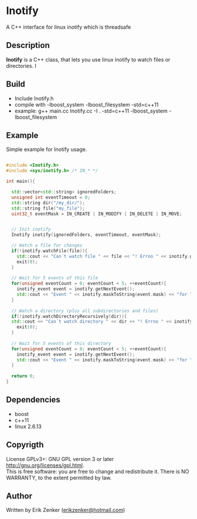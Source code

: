 Inotify 
=======
A C++ interface for linux inotify which is threadsafe

## Description ##
 __Inotify__ is a C++ class, that lets you use linux inotify to watch files or directories.
I

## Build ##
   + Include Inotify.h
   + compile with -lboost_system -lboost_filesystem -std=c++11
   + example: g++ main.cc Inotify.cc -I . -std=c++11  -lboost_system -lboost_filesystem

## Example ##
Simple example for Inotify usage.
```c++

#include <Inotify.h>
#include <sys/inotify.h> /* IN_* */

int main(){

  std::vector<std::string> ignoredFolders;
  unsigned int eventTimeout = 0;
  std::string dir("/my_dir/");
  std::string file("my_file");
  uint32_t eventMask = IN_CREATE | IN_MODIFY | IN_DELETE | IN_MOVE;


  // Init inotify
  Inotify inotify(ignoredFolders, eventTimeout, eventMask);

  // Watch a file for changes
  if(!inotify.watchFile(file)){
    std::cout << "Can´t watch file " << file << "! Errno " << inotify.getLastError() <<std::endl;
    exit(0);
  }
  
  // Wait for 5 events of this file
  for(unsigned eventCount = 0; eventCount < 5; ++eventCount){
    inotify_event event = inotify.getNextEvent();
    std::cout << "Event " << inotify.maskToString(event.mask) << "for " << file << " was triggered!" << std::endl;
  }
  
  // Watch a directory (plus all subdirectories and files)
  if(!inotify.watchDirectoryRecursively(dir)){
  std::cout << "Can´t watch directory " << dir << "! Errno " << inotify.getLastError() <<std::endl;
    exit(0);
  }
  
  // Wait for 5 events of this directory
  for(unsigned eventCount = 0; eventCount < 5; ++eventCount){
    inotify_event event = inotify.getNextEvent();
    std::cout << "Event " << inotify.maskToString(event.mask) << "for " << file << " was triggered!" << std::endl;
  }
  
  return 0;
}

```
   
## Dependencies ##
 + boost
 + c++11
 + linux 2.6.13

## Copyrigth
License GPLv3+: GNU GPL version 3 or later <http://gnu.org/licenses/gpl.html>.  
This is free software: you are free to change and redistribute it.  There is NO WARRANTY, to the extent permitted by law.

## Author ##
Written by Erik Zenker (erikzenker@hotmail.com)
